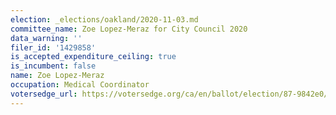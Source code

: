 ```yaml
---
election: _elections/oakland/2020-11-03.md
committee_name: Zoe Lopez-Meraz for City Council 2020
data_warning: ''
filer_id: '1429858'
is_accepted_expenditure_ceiling: true
is_incumbent: false
name: Zoe Lopez-Meraz
occupation: Medical Coordinator
votersedge_url: https://votersedge.org/ca/en/ballot/election/87-9842e0/address/null/zip/94610/contests/contest/21268/candidate/151398
---
```

